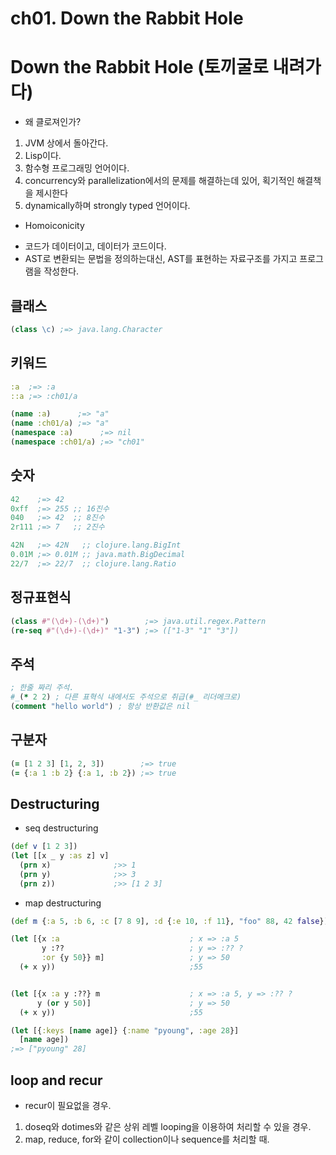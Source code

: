 ch01. Down the Rabbit Hole
=====================

# Down the Rabbit Hole (토끼굴로 내려가다)

* 왜 클로져인가?
 1. JVM 상에서 돌아간다.
 2. Lisp이다.
 3. 함수형 프로그래밍 언어이다.
 4. concurrency와 parallelization에서의 문제를 해결하는데 있어, 획기적인 해결책을 제시한다
 5. dynamically하며 strongly typed 언어이다.

* Homoiconicity
 -  코드가 데이터이고, 데이터가 코드이다.
 - AST로 변환되는 문법을 정의하는대신, AST를 표현하는 자료구조를 가지고 프로그램을 작성한다.

## 클래스
```clojure
(class \c) ;=> java.lang.Character
```

## 키워드

```clojure
:a  ;=> :a
::a ;=> :ch01/a

(name :a)      ;=> "a"
(name :ch01/a) ;=> "a"
(namespace :a)      ;=> nil
(namespace :ch01/a) ;=> "ch01"
```

## 숫자

```clojure
42    ;=> 42
0xff  ;=> 255 ;; 16진수
040   ;=> 42  ;; 8진수
2r111 ;=> 7   ;; 2진수

42N   ;=> 42N   ;; clojure.lang.BigInt
0.01M ;=> 0.01M ;; java.math.BigDecimal
22/7  ;=> 22/7  ;; clojure.lang.Ratio
```

## 정규표현식

```clojure
(class #"(\d+)-(\d+)")        ;=> java.util.regex.Pattern
(re-seq #"(\d+)-(\d+)" "1-3") ;=> (["1-3" "1" "3"])
```

## 주석

```clojure
; 한줄 짜리 주석.
#_(* 2 2) ; 다른 표혁식 내에서도 주석으로 취급(#_ 리더메크로)
(comment "hello world") ; 항상 반환값은 nil
```

## 구분자

```clojure
(= [1 2 3] [1, 2, 3])        ;=> true
(= {:a 1 :b 2} {:a 1, :b 2}) ;=> true
```

## Destructuring

* seq destructuring

```clojure
(def v [1 2 3])
(let [[x _ y :as z] v]
  (prn x)              ;>> 1
  (prn y)              ;>> 3
  (prn z))             ;>> [1 2 3]
```

* map destructuring

``` clojure
(def m {:a 5, :b 6, :c [7 8 9], :d {:e 10, :f 11}, "foo" 88, 42 false})

(let [{x :a                             ; x => :a 5
       y :??                            ; y => :?? ?
       :or {y 50}} m]                   ; y => 50
  (+ x y))                              ;55


(let [{x :a y :??} m                    ; x => :a 5, y => :?? ?
      y (or y 50)]                      ; y => 50
  (+ x y))                              ;55

(let [{:keys [name age]} {:name "pyoung", :age 28}]
  [name age])
;=> ["pyoung" 28]
```

## loop and recur
* recur이 필요없을 경우.
 1. doseq와 dotimes와 같은 상위 레벨 looping을 이용하여 처리할 수 있을 경우.
 2. map, reduce, for와 같이 collection이나 sequence를 처리할 때.

